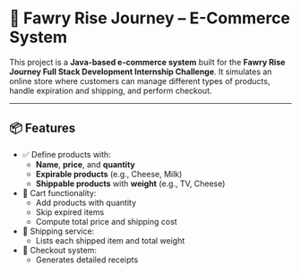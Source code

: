 # 🛒 **Fawry Rise Journey – E-Commerce System**

This project is a **Java-based e-commerce system** built for the **Fawry Rise Journey Full Stack Development Internship Challenge**. It simulates an online store where customers can manage different types of products, handle expiration and shipping, and perform checkout.

---

## 📦 **Features**

- ✅ Define products with:
    - **Name**, **price**, and **quantity**
    - **Expirable products** (e.g., Cheese, Milk)
    - **Shippable products** with **weight** (e.g., TV, Cheese)
- 🛒 Cart functionality:
    - Add products with quantity
    - Skip expired items
    - Compute total price and shipping cost
- 🚚 Shipping service:
    - Lists each shipped item and total weight
- 🧾 Checkout system:
    - Generates detailed receipts